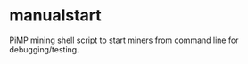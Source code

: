 manualstart
===========

PiMP mining shell script to start miners from command line for debugging/testing.
